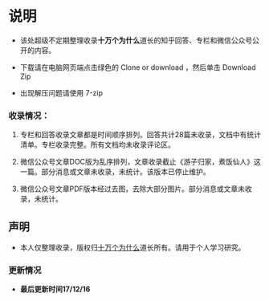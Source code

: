 # 说明 #



- 该处超级不定期整理收录**十万个为什么**道长的知乎回答、专栏和微信公众号公开的内容。

- 下载请在电脑网页端点击绿色的 Clone or download ，然后单击 Download Zip 

- 出现解压问题请使用 7-zip


### 收录情况：


1.  专栏和回答收录文章都是时间顺序排列。回答共计28篇未收录，文档中有统计清单。专栏收录完整。所有文档均未收录评论区。

2.  微信公众号文章DOC版为乱序排列，文章收录截止《游子归家，煮饭仙人》这一篇。部分消息或文章未收录，未统计。该版本已停止维护。

3.  微信公众号文章PDF版本经过去图，去除大部分图片。部分消息或文章未收录，未统计。


##  声明


- 本人仅整理收录，版权归[十万个为什么](https://www.zhihu.com/people/po-miao-miao-zhu/activities "十万")道长所有。请用于个人学习研究。


### 更新情况


- **最后更新时间17/12/16**

